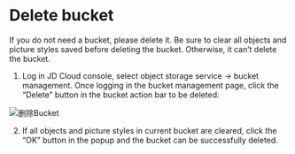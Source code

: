 # Delete bucket

If you do not need a bucket, please delete it. Be sure to clear all objects and picture styles saved before deleting the bucket. Otherwise, it can’t delete the bucket.

1. Log in JD Cloud console, select object storage service -> bucket management. Once logging in the bucket management page, click the “Delete” button in the bucket action bar to be deleted:

![删除Bucket](https://github.com/jdcloudcom/cn/blob/edit/image/Object-Storage-Service/OSS-029.png)

2. If all objects and picture styles in current bucket are cleared, click the “OK” button in the popup and the bucket can be successfully deleted.
